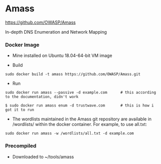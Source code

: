 # Amass
https://github.com/OWASP/Amass

In-depth DNS Enumeration and Network Mapping  

### Docker Image

* Mine installed on Ubuntu 18.04-64-bit VM image


* Build
```
sudo docker build -t amass https://github.com/OWASP/Amass.git
```

* Run
```
sudo docker run amass --passive -d example.com      # this according to the documentation, didn't work

$ sudo docker run amass enum -d trustwave.com       # this is how i got it to run
```

* The wordlists maintained in the Amass git repository are available in /wordlists/ within the docker container. For example, to use all.txt:
```
sudo docker run amass -w /wordlists/all.txt -d example.com
```


### Precompiled
* Downloaded to ~/tools/amass
